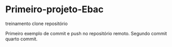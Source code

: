 # Primeiro-projeto-Ebac
treinamento clone repositório

Primeiro exemplo de commit e push no repositório remoto.
Segundo commit
quarto commit.
